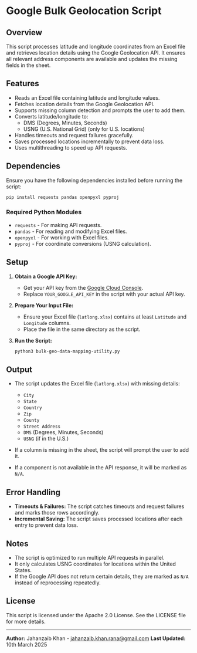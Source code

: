 # Google Bulk Geolocation Script

## Overview

This script processes latitude and longitude coordinates from an Excel file and retrieves location details using the Google Geolocation API. It ensures all relevant address components are available and updates the missing fields in the sheet.

## Features

- Reads an Excel file containing latitude and longitude values.
- Fetches location details from the Google Geolocation API.
- Supports missing column detection and prompts the user to add them.
- Converts latitude/longitude to:
  - DMS (Degrees, Minutes, Seconds)
  - USNG (U.S. National Grid) (only for U.S. locations)
- Handles timeouts and request failures gracefully.
- Saves processed locations incrementally to prevent data loss.
- Uses multithreading to speed up API requests.

## Dependencies

Ensure you have the following dependencies installed before running the script:

```sh
pip install requests pandas openpyxl pyproj
```

### Required Python Modules

- `requests` - For making API requests.
- `pandas` - For reading and modifying Excel files.
- `openpyxl` - For working with Excel files.
- `pyproj` - For coordinate conversions (USNG calculation).

## Setup

1. **Obtain a Google API Key:**

   - Get your API key from the [Google Cloud Console](https://console.cloud.google.com/).
   - Replace `YOUR_GOOGLE_API_KEY` in the script with your actual API key.

2. **Prepare Your Input File:**

   - Ensure your Excel file (`latlong.xlsx`) contains at least `Latitude` and `Longitude` columns.
   - Place the file in the same directory as the script.

3. **Run the Script:**

   ```sh
   python3 bulk-geo-data-mapping-utility.py
   ```

## Output

- The script updates the Excel file (`latlong.xlsx`) with missing details:

  - `City`
  - `State`
  - `Country`
  - `Zip`
  - `County`
  - `Street Address`
  - `DMS` (Degrees, Minutes, Seconds)
  - `USNG` (if in the U.S.)

- If a column is missing in the sheet, the script will prompt the user to add it.

- If a component is not available in the API response, it will be marked as `N/A`.

## Error Handling

- **Timeouts & Failures:** The script catches timeouts and request failures and marks those rows accordingly.
- **Incremental Saving:** The script saves processed locations after each entry to prevent data loss.

## Notes

- The script is optimized to run multiple API requests in parallel.
- It only calculates USNG coordinates for locations within the United States.
- If the Google API does not return certain details, they are marked as `N/A` instead of reprocessing repeatedly.

## License

This script is licensed under the Apache 2.0 License. See the LICENSE file for more details.

---

**Author:** Jahanzaib Khan - jahanzaib.khan.rana@gmail.com
**Last Updated:** 10th March 2025

